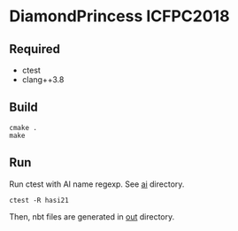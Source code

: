 # DiamondPrincess ICFPC2018

## Required

+ ctest
+ clang++3.8

## Build

```
cmake .
make
```

## Run

Run ctest with AI name regexp. See [ai](ai) directory.

```
ctest -R hasi21
```

Then, nbt files are generated in [out](out) directory.


## 